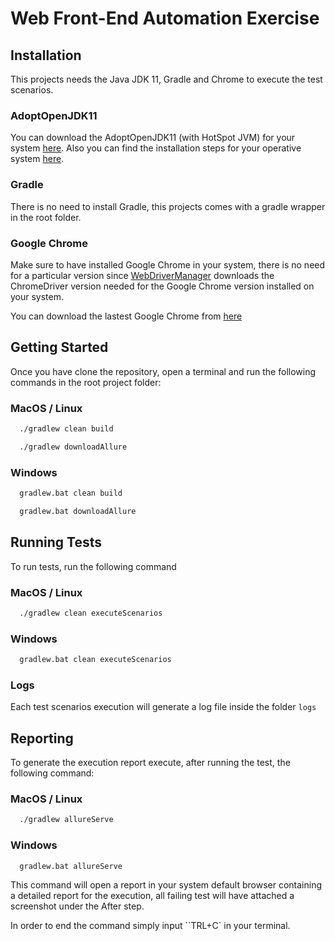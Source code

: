 # Web Front-End Automation Exercise

## Installation

This projects needs the Java JDK 11, Gradle and Chrome to execute the test scenarios.

### AdoptOpenJDK11

You can download the AdoptOpenJDK11 (with HotSpot JVM) for your system [here](https://adoptopenjdk.net/). Also you can
find the installation steps for your operative system [here](https://adoptopenjdk.net/installation.html).

### Gradle

There is no need to install Gradle, this projects comes with a gradle wrapper in the root folder.

### Google Chrome

Make sure to have installed Google Chrome in your system, there is no need for a particular version
since [WebDriverManager](https://github.com/bonigarcia/webdrivermanager) downloads the ChromeDriver version needed for
the Google Chrome version installed on your system.

You can download the lastest Google Chrome from [here](https://www.google.com/intl/es/chrome/)

## Getting Started

Once you have clone the repository, open a terminal and run the following commands in the root project folder:

### MacOS / Linux

```bash
  ./gradlew clean build
```

```bash
  ./gradlew downloadAllure
```

### Windows

```bash
  gradlew.bat clean build
```

```bash
  gradlew.bat downloadAllure
```

## Running Tests

To run tests, run the following command

### MacOS / Linux

```bash
  ./gradlew clean executeScenarios
```

### Windows

```bash
  gradlew.bat clean executeScenarios
```

### Logs

Each test scenarios execution will generate a log file inside the folder `logs`

## Reporting

To generate the execution report execute, after running the test, the following command:

### MacOS / Linux

```bash
  ./gradlew allureServe
```

### Windows

```bash
  gradlew.bat allureServe
```

This command will open a report in your system default browser containing a detailed report for the execution, all
failing test will have attached a screenshot under the After step.

In order to end the command simply input ``TRL+C` in your terminal.